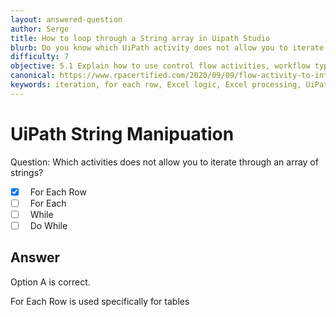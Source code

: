 ```yaml
---
layout: answered-question
author: Serge
title: How to loop through a String array in Uipath Studio
blurb: Do you know which UiPath activity does not allow you to iterate through an array of strings?
difficulty: 7
objective: 5.1 Explain how to use control flow activities, workflow types such as sequences and flowcharts, and their functions
canonical: https://www.rpacertified.com/2020/09/09/flow-activity-to-interate.html
keywords: iteration, for each row, Excel logic, Excel processing, UiPath Excel loop, String array
---
```


<h1>UiPath String Manipuation</h1>

Question:  Which activities does not allow you to iterate through an array of strings?

 - [X] &nbsp;  For Each Row
 - [ ] &nbsp;  For Each
 - [ ] &nbsp;  While
 - [ ] &nbsp;  Do While

## Answer

Option A is correct.

For Each Row is used specifically for tables


